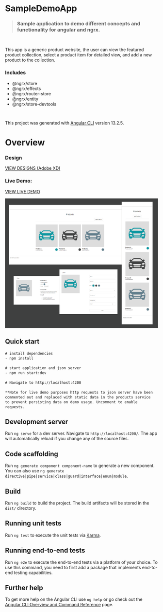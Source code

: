 # SampleDemoApp

> ### Sample application to demo different concepts and functionality for angular and ngrx.

<br>
<p>
This app is a generic product website, the user can view the featured product collection, select a product item for detailed view, and add a new product to the collection.
</p>

### Includes

<ul>
  <li>@ngrx/store</li>
  <li>@ngrx/effects</li>
  <li>@ngrx/router-store</li>
  <li>@ngrx/entity</li>
  <li>@ngrx/store-devtools</li>
</ul>
<br>

This project was generated with [Angular CLI](https://github.com/angular/angular-cli) version 13.2.5.

# Overview

### **Design**

<a href="https://xd.adobe.com/view/13fab039-c1c2-4297-bd21-5488a9ebd219-46a9/grid">VIEW DESIGNS (Adobe XD)</a>

### **Live Demo**:

<a href="https://ianacodev.github.io/sample-demo-app" target="_blank">VIEW LIVE DEMO</a>

<img src="./src/assets/website-images/website-promo-min.png">

## Quick start

```
# install dependencies
- npm install

# start application and json server
- npm run start:dev

# Navigate to http://localhost:4200

**Note for live demo purposes http requests to json server have been
commented out and replaced with static data in the products service
to prevent persisting data on demo usage. Uncomment to enable requests.
```

## Development server

Run `ng serve` for a dev server. Navigate to `http://localhost:4200/`. The app will automatically reload if you change any of the source files.

## Code scaffolding

Run `ng generate component component-name` to generate a new component. You can also use `ng generate directive|pipe|service|class|guard|interface|enum|module`.

## Build

Run `ng build` to build the project. The build artifacts will be stored in the `dist/` directory.

## Running unit tests

Run `ng test` to execute the unit tests via [Karma](https://karma-runner.github.io).

## Running end-to-end tests

Run `ng e2e` to execute the end-to-end tests via a platform of your choice. To use this command, you need to first add a package that implements end-to-end testing capabilities.

## Further help

To get more help on the Angular CLI use `ng help` or go check out the [Angular CLI Overview and Command Reference](https://angular.io/cli) page.

